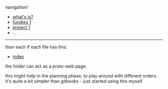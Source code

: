 navigation!
* [what's js?](./what-the-javascript.md)
* [fundies 1](./fundamentals-1.md)
* [project 1](./fundamentals-1-project.md)
* ...

-------

then each if each file has this:

* [index](./README.md)

the folder can act as a proto-web page.


this might help in the planning phase, to play around with different orders.
it's quite a bit simpler than gitbooks - just started using this myself